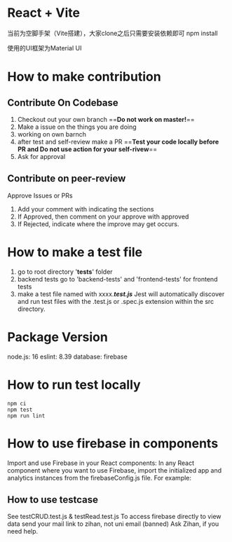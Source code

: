 # React + Vite 
当前为空脚手架（Vite搭建），大家clone之后只需要安装依赖即可
npm install

使用的UI框架为Material UI
# How to make contribution
## Contribute On Codebase
1. Checkout out your own branch ==**Do not work on master!**==
2. Make a issue on the things you are doing
3. working on own barnch
4. after test and self-review make a PR ==**Test your code locally before PR and Do not use action for your self-rivew**==
5. Ask for approval

## Contribute on peer-review
Approve Issues or PRs
1. Add your comment with indicating the sections
2. If Approved, then comment on your approve with approved
3. If Rejected, indicate where the improve may get occurs.

# How to make a test file
1. go to root directory '__tests__' folder
2. backend tests go to 'backend-tests' and 'frontend-tests' for frontend tests
3. make a test file named with xxxx.***test.js***  Jest will automatically discover and run test files with the .test.js or .spec.js extension within the src directory.

# Package Version
node.js: 16
eslint: 8.39
database: firebase

# How to run test locally
```  
npm ci
npm test
npm run lint
```

# How to use firebase in components
Import and use Firebase in your React components: In any React component where you want to use Firebase, import the initialized app and analytics instances from the firebaseConfig.js file. For example:

## How to use testcase
See 
testCRUD.test.js & testRead.test.js
To access firebase directly to view data send your mail link to zihan, not uni email (banned)
Ask Zihan, if you need help. 

